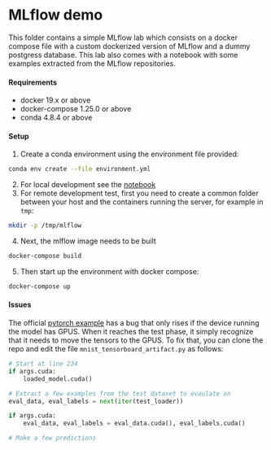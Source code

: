 # MLflow demo

This folder contains a simple MLflow lab which consists on a docker compose file with a custom dockerized version of MLflow and a dummy postgress database. This lab also comes with a notebook with some examples extracted from the MLflow repositories.

#### Requirements
* docker 19.x or above
* docker-compose 1.25.0 or above
* conda 4.8.4 or above

#### Setup
1. Create a conda environment using the environment file provided:
```bash
conda env create --file environment.yml
```
2. For local development see the [notebook](notebooks/mlflow-demo.ipynb)
3. For remote development test, first you need to create a common folder between
your host and the containers running the server, for example in `tmp`:
```bash
mkdir -p /tmp/mlflow
```
4. Next, the mlflow image needs to be built
```bash
docker-compose build
```
5. Then start up the environment with docker compose:
```bash
docker-compose up
```

#### Issues
The official [pytorch example](https://github.com/mlflow/mlflow/tree/master/examples/pytorch) has a bug that only rises if the device running the model has GPUS. When it reaches the test phase, it simply recognize that it needs to move the tensors to the GPUS. To fix that, you can clone the repo and edit the file `mnist_tensorboard_artifact.py` as follows:

```python
# Start at line 234
if args.cuda:
    loaded_model.cuda()

# Extract a few examples from the test dataset to evaulate on
eval_data, eval_labels = next(iter(test_loader))

if args.cuda:
    eval_data, eval_labels = eval_data.cuda(), eval_labels.cuda()

# Make a few predictions
```